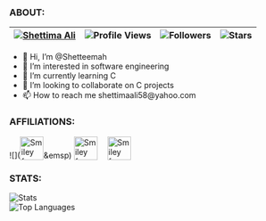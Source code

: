 <h3>ABOUT:</h3>

| [![Shettima Ali](https://img.shields.io/badge/SHETTIMA-ALI-<COLOR>.svg)](https://shields.io/) | ![Profile Views](https://komarev.com/ghpvc/?username=shetteemah&color=green) | ![Followers](https://img.shields.io/github/followers/shetteemah) | ![Stars](https://img.shields.io/github/stars/shetteemah?label=Profile%20Stars&logo=Profile%20stars&logoColor=g) |
--| --| --| --|

<ul>
<li> 👋 Hi, I’m @Shetteemah</li>
<li> 👀 I’m interested in software engineering</li>
<li> 🌱 I’m currently learning C</li>
<li> 💞️ I’m looking to collaborate on C projects</li>
<li> 📫 How to reach me shettimaali58@yahoo.com</li>
</ul>


<h3>AFFILIATIONS:</h3>
<p>![](<img src="https://simpleicons.org/icons/42.svg" &theme=radical alt="Smiley face" width="42" height="42" style="vertical-align:bottom">&emsp)
<img src="https://simpleicons.org/icons/googleanalytics.svg" alt="Smiley face" width="42" height="42" style="vertical-align:bottom">&emsp;
<img src="https://simpleicons.org/icons/amazonaws.svg" alt="Smiley face" width="42" height="42" style="vertical-align:bottom"></p>


<h3>STATS:</h3>

![Stats](https://github-readme-stats.vercel.app/api?username=shetteemah&count_private=true&show_icons=true&theme=radical)<br>
![Top Languages](https://github-readme-stats.vercel.app/api/top-langs/?username=shetteemah&show_icons=true&theme=radical)<br>

<!---
Shetteemah/Shetteemah is a ✨ special ✨ repository because its `README.md` (this file) appears on your GitHub profile.
You can click the Preview link to take a look at your changes.
--->
